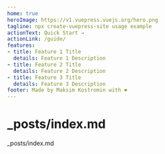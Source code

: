 ```yaml
---
home: true
heroImage: https://v1.vuepress.vuejs.org/hero.png
tagline: npx create-vuepress-site usage example
actionText: Quick Start →
actionLink: /guide/
features:
- title: Feature 1 Title
  details: Feature 1 Description
- title: Feature 2 Title
  details: Feature 2 Description
- title: Feature 3 Title
  details: Feature 3 Description
footer: Made by Maksim Kostromin with ❤️
---
```


# _posts/index.md

_posts/index.md
